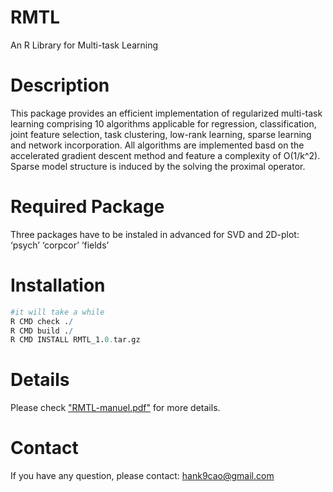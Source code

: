 # RMTL
An R Library for Multi-task Learning

# Description 
This package provides an efficient implementation of regularized multi-task learning comprising 10 algorithms applicable for regression, classification, joint feature selection, task clustering, low-rank learning, sparse learning and network incorporation. All algorithms are implemented basd on the accelerated gradient descent method and feature a complexity of O(1/k^2). Sparse model structure is induced by the solving the proximal operator.

# Required Package
Three packages have to be instaled in advanced for SVD and 2D-plot:
‘psych’ ‘corpcor’ ‘fields’

# Installation
```R
#it will take a while
R CMD check ./
R CMD build ./
R CMD INSTALL RMTL_1.0.tar.gz
```
# Details
Please check ["RMTL-manuel.pdf"](https://github.com/transbioZI/RMTL/blob/master/RMTL-manual.pdf) for more details.

# Contact
If you have any question, please contact: hank9cao@gmail.com
